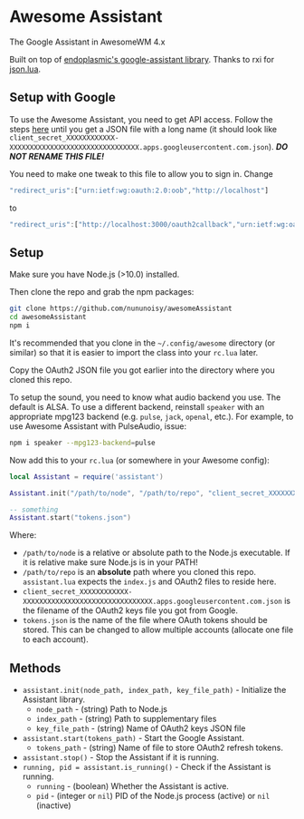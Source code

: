 # Awesome Assistant

The Google Assistant in AwesomeWM 4.x

Built on top of [endoplasmic's google-assistant library](https://github.com/endoplasmic/google-assistant).
Thanks to rxi for [json.lua](https://github.com/rxi/json.lua/).

## Setup with Google

To use the Awesome Assistant, you need to get API access. Follow the steps [here](https://developers.google.com/assistant/sdk/guides/library/python/embed/config-dev-project-and-account) until you get a JSON file with a long name (it should look like `client_secret_XXXXXXXXXXXX-XXXXXXXXXXXXXXXXXXXXXXXXXXXXXXXX.apps.googleusercontent.com.json`). ***DO NOT RENAME THIS FILE!***

You need to make one tweak to this file to allow you to sign in. Change
```js
"redirect_uris":["urn:ietf:wg:oauth:2.0:oob","http://localhost"]
```
to
```js
"redirect_uris":["http://localhost:3000/oauth2callback","urn:ietf:wg:oauth:2.0:oob"]
```

## Setup

Make sure you have Node.js (>10.0) installed.

Then clone the repo and grab the npm packages:

```bash
git clone https://github.com/nununoisy/awesomeAssistant
cd awesomeAssistant
npm i
```

It's recommended that you clone in the `~/.config/awesome` directory (or similar) so that it is easier to import the class into your `rc.lua` later.

Copy the OAuth2 JSON file you got earlier into the directory where you cloned this repo.

To setup the sound, you need to know what audio backend you use. The default is ALSA. To use a different backend, reinstall `speaker` with an appropriate mpg123 backend (e.g. `pulse`, `jack`, `openal`, etc.). For example, to use Awesome Assistant with PulseAudio, issue:

```bash
npm i speaker --mpg123-backend=pulse
```

Now add this to your `rc.lua` (or somewhere in your Awesome config):

```lua
local Assistant = require('assistant')

Assistant.init("/path/to/node", "/path/to/repo", "client_secret_XXXXXXXXXXXX-XXXXXXXXXXXXXXXXXXXXXXXXXXXXXXXX.apps.googleusercontent.com.json")

-- something
Assistant.start("tokens.json")
```

Where:
+ `/path/to/node` is a relative or absolute path to the Node.js executable. If it is relative make sure Node.js is in your PATH!
+ `/path/to/repo` is an **absolute** path where you cloned this repo. `assistant.lua` expects the `index.js` and OAuth2 files to reside here.
+ `client_secret_XXXXXXXXXXXX-XXXXXXXXXXXXXXXXXXXXXXXXXXXXXXXX.apps.googleusercontent.com.json` is the filename of the OAuth2 keys file you got from Google.
+ `tokens.json` is the name of the file where OAuth tokens should be stored. This can be changed to allow multiple accounts (allocate one file to each account).

## Methods

+ `assistant.init(node_path, index_path, key_file_path)` - Initialize the Assistant library.
    + `node_path` - (string) Path to Node.js
    + `index_path` - (string) Path to supplementary files
    + `key_file_path` - (string) Name of OAuth2 keys JSON file
+ `assistant.start(tokens_path)` - Start the Google Assistant.
    + `tokens_path` - (string) Name of file to store OAuth2 refresh tokens.
+ `assistant.stop()` - Stop the Assistant if it is running.
+ `running, pid = assistant.is_running()` - Check if the Assistant is running.
    + `running` - (boolean) Whether the Assistant is active.
    + `pid` - (integer or `nil`) PID of the Node.js process (active) or `nil` (inactive)